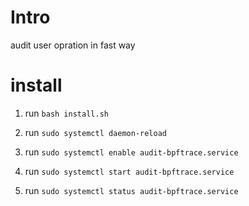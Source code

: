 # Intro

audit user opration in fast way

# install

1. run `bash install.sh`

2. run `sudo systemctl daemon-reload`

3. run `sudo systemctl enable audit-bpftrace.service`

4. run `sudo systemctl start audit-bpftrace.service`

5. run `sudo systemctl status audit-bpftrace.service`
